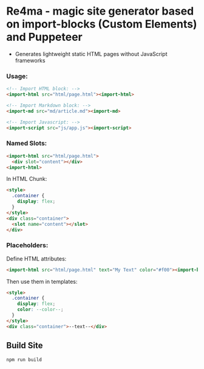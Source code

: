 # Re4ma - magic site generator based on import-blocks (Custom Elements) and Puppeteer

* Generates lightweight static HTML pages without JavaScript frameworks

### Usage:
```html
<!-- Import HTML block: -->
<import-html src="html/page.html"><import-html>

<!-- Import Markdown block: -->
<import-md src="md/article.md"><import-md>

<!-- Import Javascript: -->
<import-script src="js/app.js"><import-script>
```
### Named Slots:
```html
<import-html src="html/page.html">
  <div slot="content"></div>
<import-html>
```
In HTML Chunk:
```html
<style>
  .container {
    display: flex;
  }
</style>
<div class="container">
  <slot name="content"></slot>
</div>
```
### Placeholders:
Define HTML attributes:
```html
<import-html src="html/page.html" text="My Text" color="#f00"><import-html>
```
Then use them in templates:
```html
<style>
  .container {
    display: flex;
    color: --color--;
  }
</style>
<div class="container">--text--</div>
```
## Build Site
```
npm run build
```
